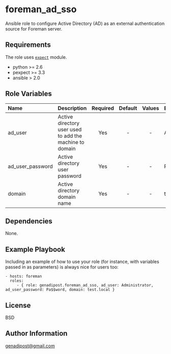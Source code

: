 foreman_ad_sso
=========

Ansible role to configure Active Directory (AD) as an external authentication source for Foreman server.

Requirements
------------

The role uses [```expect```](http://docs.ansible.com/ansible/latest/expect_module.html) module.

- python >= 2.6 
- pexpect >= 3.3 
- ansible > 2.0 

Role Variables
--------------

| Name    | Description    | Required    | Default    | Values | Examples |
|:--|:--|:-:|:-:|:-:|:--|
| ad_user | Active directory user used to add the machine to domain | Yes | - | - | Administrator |
| ad_user_password | Active directory user password | Yes | - | - | Pa$$word |
| domain | Active directory domain name | Yes | - | - | test.local |

Dependencies
------------

None.

Example Playbook
----------------

Including an example of how to use your role (for instance, with variables passed in as parameters) is always nice for users too:

    - hosts: foreman
      roles:
         - { role: genadipost.foreman_ad_sso, ad_user: Administrator, ad_user_password: Pa$$word, domain: test.local }

License
-------

BSD

Author Information
------------------

genadipost@gmail.com
